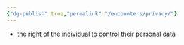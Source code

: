 ```yaml
---
{"dg-publish":true,"permalink":"/encounters/privacy/"}
---
```


- the right of the individual to control their personal data